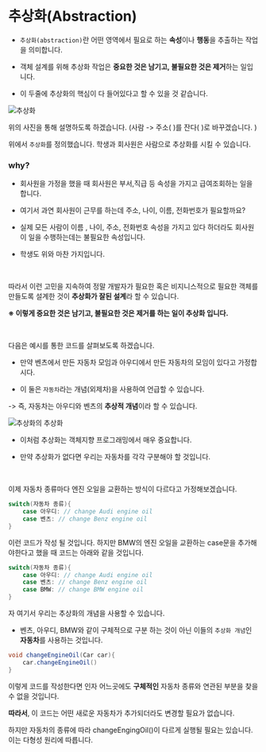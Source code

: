 # **추상화(Abstraction)**

- `추상화(abstraction)`란 어떤 영역에서 필요로 하는 **속성**이나 **행동**을 추출하는 작업을 의미합니다. 

- 객체 설계를 위해 추상화 작업은 **중요한 것은 남기고, 불필요한 것은 제거**하는 일입니다.

- 이 두줄에 추상화의 핵심이 다 들어있다고 할 수 있을 것 같습니다. 

![추상화](https://encrypted-tbn0.gstatic.com/images?q=tbn%3AANd9GcRudbrig3cU718dvNcXhoyE_FNN5kacNBtuKQ&usqp=CAU)

위의 사진을 통해 설명하도록 하겠습니다. (사람 -> 주소( )를 잔다( )로 바꾸겠습니다. )

위에서 `추상화`를 정의했습니다. 학생과 회사원은 사람으로 추상화를 시킬 수 있습니다. 

### why?

-  회사원을 가정을 했을 때 회사원은 부서,직급 등 속성을 가지고 급여조회하는 일을 합니다. 

- 여기서 과연 회사원이 근무를 하는데 주소, 나이, 이름, 전화번호가 필요할까요? 

- 실제 모든 사람이 이름 , 나이, 주소, 전화번호 속성을 가지고 있다 하더라도 회사원이 일을 수행하는데는 불필요한 속성입니다. 

- 학생도 위와 마찬 가지입니다. 

<br/>

따라서 이런 고민을 지속하여 정말 개발자가 필요한 혹은 비지니스적으로 필요한 객체를 만들도록 설계한 것이 **추상화가 잘된 설계**라 할 수 있습니다.  

**※ 이렇게 중요한 것은 남기고, 불필요한 것은 제거를 하는 일이 추상화 입니다.**


<br/>

다음은 예시를 통한 코드를 살펴보도록 하겠습니다. 

- 만약 벤츠에서 만든 자동차 모임과 아우디에서 만든 자동차의 모임이 있다고 가정합시다. 

- 이 둘은 `자동차`라는 개념(외제차)을 사용하여 언급할 수 있습니다.

-> 즉, 자동차는 아우디와 벤츠의 **추상적 개념**이라 할 수 있습니다. 

![추상화의 추상화](https://gmlwjd9405.github.io/images/oop-features/abstract.png)

- 이처럼 추상화는 객체지향 프로그래밍에서 매우 중요합니다. 

- 만약 추상화가 없다면 우리는 자동차를 각각 구분해야 할 것입니다. 

<br/>

이제 자동차 종류마다 엔진 오일을 교환하는 방식이 다르다고 가정해보겠습니다. 

```java
switch(자동차 종류){
    case 아우디: // change Audi engine oil 
    case 벤츠: // change Benz engine oil
}
```
이런 코드가 작성 될 것입니다. 하지만 BMW의 엔진 오일을 교환하는 case문을 추가해야한다고 했을 때 코드는 아래와 같을 것입니다. 

```java
switch(자동차 종류){
    case 아우디: // change Audi engine oil 
    case 벤츠: // change Benz engine oil
    case BMW: // change BMW engine oil
}
```

자 여기서 우리는 추상화의 개념을 사용할 수 있습니다.  
- 벤츠, 아우디, BMW와 같이 구체적으로 구분 하는 것이 아닌 이들의 `추상화 개념`인 **자동차**를 사용하는 것입니다. 

```java
void changeEngineOil(Car car){
    car.changeEngineOil()
}
```

이렇게 코드를 작성한다면 인자 어느곳에도 **구체적인** 자동차 종류와 연관된 부분을 찾을 수 없을 것입니다. 

**따라서**, 이 코드는 어떤 새로운 자동차가 추가되더라도 변경할 필요가 없습니다. 

하지만 자동차의 종류에 따라 changeEngingOil()이 다르게 실행될 필요는 있습니다.   
이는 다형성 원리에 따릅니다. 